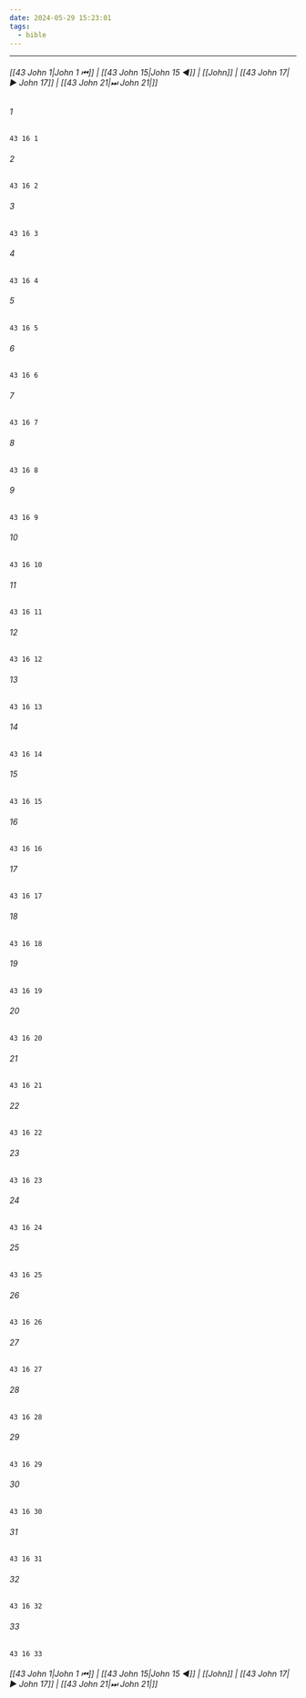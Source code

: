```yaml
---
date: 2024-05-29 15:23:01
tags:
  - bible
---
```

___

###### [[43 John 1|John 1 ⏮]] | [[43 John 15|John 15 ◀]] | [[John]] | [[43 John 17|▶ John 17]] | [[43 John 21|⏭ John 21|]]

###### 1
``` verse
43 16 1 
```
###### 2
``` verse
43 16 2 
```
###### 3
``` verse
43 16 3 
```
###### 4
``` verse
43 16 4 
```
###### 5
``` verse
43 16 5 
```
###### 6
``` verse
43 16 6 
```
###### 7
``` verse
43 16 7 
```
###### 8
``` verse
43 16 8 
```
###### 9
``` verse
43 16 9 
```
###### 10
``` verse
43 16 10 
```
###### 11
``` verse
43 16 11 
```
###### 12
``` verse
43 16 12 
```
###### 13
``` verse
43 16 13 
```
###### 14
``` verse
43 16 14 
```
###### 15
``` verse
43 16 15 
```
###### 16
``` verse
43 16 16 
```
###### 17
``` verse
43 16 17 
```
###### 18
``` verse
43 16 18 
```
###### 19
``` verse
43 16 19 
```
###### 20
``` verse
43 16 20 
```
###### 21
``` verse
43 16 21 
```
###### 22
``` verse
43 16 22 
```
###### 23
``` verse
43 16 23 
```
###### 24
``` verse
43 16 24 
```
###### 25
``` verse
43 16 25 
```
###### 26
``` verse
43 16 26 
```
###### 27
``` verse
43 16 27 
```
###### 28
``` verse
43 16 28 
```
###### 29
``` verse
43 16 29 
```
###### 30
``` verse
43 16 30 
```
###### 31
``` verse
43 16 31 
```
###### 32
``` verse
43 16 32 
```
###### 33
``` verse
43 16 33 
```

###### [[43 John 1|John 1 ⏮]] | [[43 John 15|John 15 ◀]] | [[John]] | [[43 John 17|▶ John 17]] | [[43 John 21|⏭ John 21|]]

